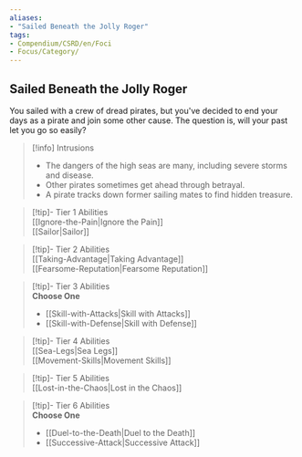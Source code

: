 ```yaml
---
aliases:
- "Sailed Beneath the Jolly Roger"
tags:
- Compendium/CSRD/en/Foci
- Focus/Category/
---
```


  
## Sailed Beneath the Jolly Roger  
You sailed with a crew of dread pirates, but you've decided to end your days as a pirate and join some other cause. The question is, will your past let you go so easily?  

>[!info] Intrusions  
>- The dangers of the high seas are many, including severe storms and disease.  
>- Other pirates sometimes get ahead through betrayal.  
>- A pirate tracks down former sailing mates to find hidden treasure.  


>[!tip]- Tier 1 Abilities  
> [[Ignore-the-Pain|Ignore the Pain]]  
> [[Sailor|Sailor]]  


>[!tip]- Tier 2 Abilities  
> [[Taking-Advantage|Taking Advantage]]  
> [[Fearsome-Reputation|Fearsome Reputation]]  


>[!tip]- Tier 3 Abilities  
> **Choose One**  
>- [[Skill-with-Attacks|Skill with Attacks]]  
>- [[Skill-with-Defense|Skill with Defense]]  


>[!tip]- Tier 4 Abilities  
> [[Sea-Legs|Sea Legs]]  
> [[Movement-Skills|Movement Skills]]  


>[!tip]- Tier 5 Abilities  
> [[Lost-in-the-Chaos|Lost in the Chaos]]  


>[!tip]- Tier 6 Abilities  
> **Choose One**  
>- [[Duel-to-the-Death|Duel to the Death]]  
>- [[Successive-Attack|Successive Attack]]
